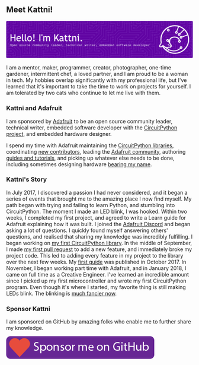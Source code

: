 ## Meet Kattni!

![Kattni's GitHub Profile Header Image](assets/kattni-github-profile-header-image.png)

I am a mentor, maker, programmer, creator, photographer, one-time gardener, intermittent chef, a loved partner, and I am proud to be a woman in tech. My hobbies overlap significantly with my professional life, but I've learned that it's important to take the time to work on projects for yourself. I am tolerated by two cats who continue to let me live with them.

### Kattni and Adafruit

I am sponsored by [Adafruit](https://adafruit.com) to be an open source community leader, technical writer, embedded software developer with the [CircuitPython project](https://circuitpython.org), and embedded hardware designer.

I spend my time with Adafruit maintaining the [CircuitPython libraries](https://circuitpython.org/libraries), coordinating [new contributors](https://circuitpython.org/contributing), leading the [Adafruit community](https://adafru.it/discord), authoring [guides and tutorials](https://learn.adafruit.com/users/kattni), and picking up whatever else needs to be done, including sometimes designing hardware [bearing my name](https://cdn-shop.adafruit.com/970x728/5378-01.jpg).

### Kattni's Story

In July 2017, I discovered a passion I had never considered, and it began a series of events that brought me to the amazing place I now find myself. My path began with trying and failing to learn Python, and stumbling into CircuitPython. The moment I made an LED blink, I was hooked. Within two weeks, I completed my first project, and agreed to write a Learn guide for Adafruit explaining how it was built. I joined the [Adafruit Discord](https://adafru.it/discord) and began asking a lot of questions. I quickly found myself answering others' questions, and realised that sharing my knowledge was incredibly fulfilling. I began working on [my first CircuitPython library](https://github.com/adafruit/Adafruit_CircuitPython_CircuitPlayground). In the middle of September, I made [my first pull request](https://github.com/adafruit/Adafruit_CircuitPython_CircuitPlayground/pull/2) to add a new feature, and immediately broke my project code. This led to adding every feature in my project to the library over the next few weeks. My [first guide](https://learn.adafruit.com/circuit-playground-express-piano-in-the-key-of-lime) was published in October 2017. In November, I began working part time with Adafruit, and in January 2018, I came on full time as a Creative Engineer. I've learned an incredible amount since I picked up my first microcontroller and wrote my first CircuitPython program. Even though it's where I started, my favorite thing is still making LEDs blink. The blinking is [much fancier now](https://github.com/adafruit/Adafruit_CircuitPython_LED_Animation).

### Sponsor Kattni

I am sponsored on GitHub by amazing folks who enable me to further share my knowledge.

[![Github Sponsorship](assets/GitHub_Sponsorship_button.png)](https://github.com/sponsors/kattni)






<!--
![Metrics](https://metrics.lecoq.io/kattni?template=classic&notable=1&languages=1&achievements=1&base.indepth=false&base.hireable=false&languages.limit=8&languages.threshold=0%25&languages.other=false&languages.colors=github&languages.sections=most-used&languages.indepth=false&languages.analysis.timeout=15&languages.categories=markup%2C%20programming&languages.recent.categories=markup%2C%20programming&languages.recent.load=300&languages.recent.days=14&achievements.threshold=C&achievements.secrets=true&achievements.display=detailed&achievements.limit=0&notable.from=organization&notable.repositories=false&notable.indepth=false&notable.types=commit&config.timezone=America%2FDetroit)

[![trophy](https://github-profile-trophy.vercel.app/?username=ryo-ma&theme=onedark)](https://github.com/ryo-ma/github-profile-trophy)
-->
